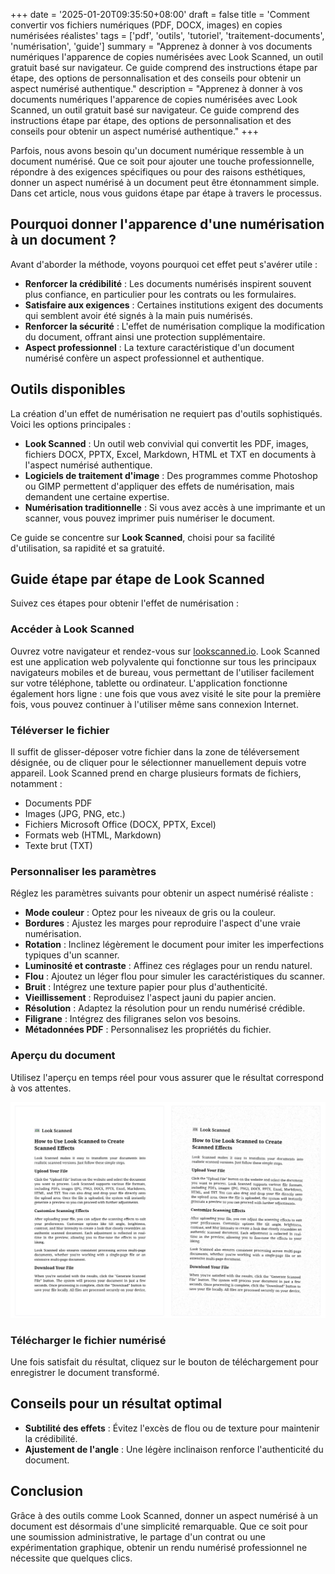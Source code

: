 +++
date = '2025-01-20T09:35:50+08:00'
draft = false
title = 'Comment convertir vos fichiers numériques (PDF, DOCX, images) en copies numérisées réalistes'
tags = ['pdf', 'outils', 'tutoriel', 'traitement-documents', 'numérisation', 'guide']
summary = "Apprenez à donner à vos documents numériques l'apparence de copies numérisées avec Look Scanned, un outil gratuit basé sur navigateur. Ce guide comprend des instructions étape par étape, des options de personnalisation et des conseils pour obtenir un aspect numérisé authentique."
description = "Apprenez à donner à vos documents numériques l'apparence de copies numérisées avec Look Scanned, un outil gratuit basé sur navigateur. Ce guide comprend des instructions étape par étape, des options de personnalisation et des conseils pour obtenir un aspect numérisé authentique."
+++

Parfois, nous avons besoin qu'un document numérique ressemble à un document numérisé. Que ce soit pour ajouter une touche professionnelle, répondre à des exigences spécifiques ou pour des raisons esthétiques, donner un aspect numérisé à un document peut être étonnamment simple. Dans cet article, nous vous guidons étape par étape à travers le processus.

## Pourquoi donner l'apparence d'une numérisation à un document ?

Avant d'aborder la méthode, voyons pourquoi cet effet peut s'avérer utile :

- **Renforcer la crédibilité** : Les documents numérisés inspirent souvent plus confiance, en particulier pour les contrats ou les formulaires.
- **Satisfaire aux exigences** : Certaines institutions exigent des documents qui semblent avoir été signés à la main puis numérisés.
- **Renforcer la sécurité** : L'effet de numérisation complique la modification du document, offrant ainsi une protection supplémentaire.
- **Aspect professionnel** : La texture caractéristique d'un document numérisé confère un aspect professionnel et authentique.

## Outils disponibles

La création d'un effet de numérisation ne requiert pas d'outils sophistiqués. Voici les options principales :

- **Look Scanned** : Un outil web convivial qui convertit les PDF, images, fichiers DOCX, PPTX, Excel, Markdown, HTML et TXT en documents à l'aspect numérisé authentique.
- **Logiciels de traitement d'image** : Des programmes comme Photoshop ou GIMP permettent d'appliquer des effets de numérisation, mais demandent une certaine expertise.
- **Numérisation traditionnelle** : Si vous avez accès à une imprimante et un scanner, vous pouvez imprimer puis numériser le document.

Ce guide se concentre sur **Look Scanned**, choisi pour sa facilité d'utilisation, sa rapidité et sa gratuité.

## Guide étape par étape de Look Scanned

Suivez ces étapes pour obtenir l'effet de numérisation :

### Accéder à Look Scanned

Ouvrez votre navigateur et rendez-vous sur [lookscanned.io](https://lookscanned.io). Look Scanned est une application web polyvalente qui fonctionne sur tous les principaux navigateurs mobiles et de bureau, vous permettant de l'utiliser facilement sur votre téléphone, tablette ou ordinateur. L'application fonctionne également hors ligne : une fois que vous avez visité le site pour la première fois, vous pouvez continuer à l'utiliser même sans connexion Internet.

### Téléverser le fichier

Il suffit de glisser-déposer votre fichier dans la zone de téléversement désignée, ou de cliquer pour le sélectionner manuellement depuis votre appareil. Look Scanned prend en charge plusieurs formats de fichiers, notamment :

- Documents PDF
- Images (JPG, PNG, etc.)
- Fichiers Microsoft Office (DOCX, PPTX, Excel)
- Formats web (HTML, Markdown)
- Texte brut (TXT)

### Personnaliser les paramètres

Réglez les paramètres suivants pour obtenir un aspect numérisé réaliste :

- **Mode couleur** : Optez pour les niveaux de gris ou la couleur.
- **Bordures** : Ajustez les marges pour reproduire l'aspect d'une vraie numérisation.
- **Rotation** : Inclinez légèrement le document pour imiter les imperfections typiques d'un scanner.
- **Luminosité et contraste** : Affinez ces réglages pour un rendu naturel.
- **Flou** : Ajoutez un léger flou pour simuler les caractéristiques du scanner.
- **Bruit** : Intégrez une texture papier pour plus d'authenticité.
- **Vieillissement** : Reproduisez l'aspect jauni du papier ancien.
- **Résolution** : Adaptez la résolution pour un rendu numérisé crédible.
- **Filigrane** : Intégrez des filigranes selon vos besoins.
- **Métadonnées PDF** : Personnalisez les propriétés du fichier.

### Aperçu du document

Utilisez l'aperçu en temps réel pour vous assurer que le résultat correspond à vos attentes.

![Aperçu en temps réel de Look Scanned](./look-scanned-preview.webp)

### Télécharger le fichier numérisé

Une fois satisfait du résultat, cliquez sur le bouton de téléchargement pour enregistrer le document transformé.

## Conseils pour un résultat optimal

- **Subtilité des effets** : Évitez l'excès de flou ou de texture pour maintenir la crédibilité.
- **Ajustement de l'angle** : Une légère inclinaison renforce l'authenticité du document.

## Conclusion

Grâce à des outils comme Look Scanned, donner un aspect numérisé à un document est désormais d'une simplicité remarquable. Que ce soit pour une soumission administrative, le partage d'un contrat ou une expérimentation graphique, obtenir un rendu numérisé professionnel ne nécessite que quelques clics.
